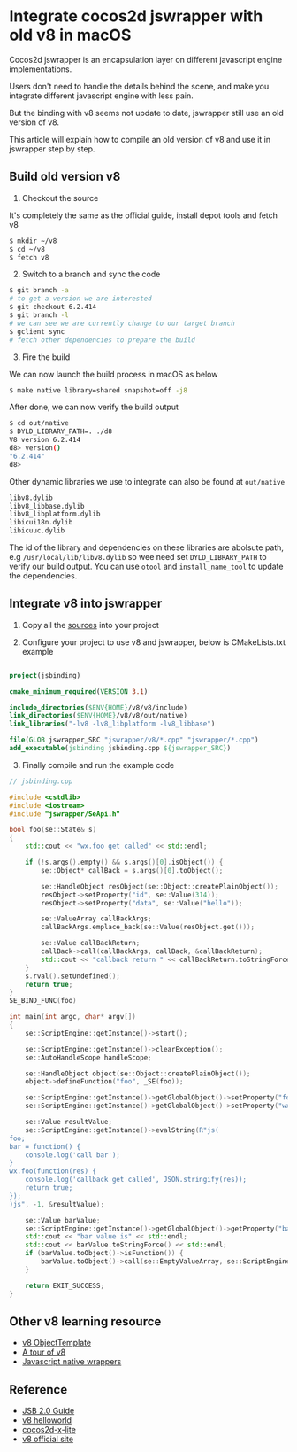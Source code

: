 Integrate cocos2d jswrapper with old v8 in macOS
===============

Cocos2d jswrapper is an encapsulation layer on different javascript engine implementations.

Users don't need to handle the details behind the scene, and make you integrate different javascript engine with less pain.

But the binding with v8 seems not update to date, jswrapper still use an old version of v8.

This article will explain how to compile an old version of v8 and use it in jswrapper step by step.

Build old version v8
------
1. Checkout the source

It's completely the same as the official guide, install depot tools and fetch v8
```sh
$ mkdir ~/v8
$ cd ~/v8
$ fetch v8
```

2. Switch to a branch and sync the code
```sh
$ git branch -a
# to get a version we are interested
$ git checkout 6.2.414
$ git branch -l
# we can see we are currently change to our target branch
$ gclient sync
# fetch other dependencies to prepare the build
```

3. Fire the build

We can now launch the build process in macOS as below

```sh
$ make native library=shared snapshot=off -j8
```

After done, we can now verify the build output
```sh
$ cd out/native
$ DYLD_LIBRARY_PATH=. ./d8 
V8 version 6.2.414
d8> version()
"6.2.414"
d8> 
```

Other dynamic libraries we use to integrate can also be found at `out/native`
```sh
libv8.dylib
libv8_libbase.dylib
libv8_libplatform.dylib
libicui18n.dylib
libicuuc.dylib
```

The id of the library and dependencies on these libraries are abolsute path, e.g `/usr/local/lib/libv8.dylib` so wee need set `DYLD_LIBRARY_PATH` to verify our build output. You can use `otool` and `install_name_tool` to update the dependencies.

Integrate v8 into jswrapper
------
1. Copy all the [sources](https://github.com/cocos-creator/cocos2d-x-lite/tree/develop/cocos/scripting/js-bindings/jswrapper) into your project

2. Configure your project to use v8 and jswrapper, below is CMakeLists.txt example

```cmake

project(jsbinding)

cmake_minimum_required(VERSION 3.1)

include_directories($ENV{HOME}/v8/v8/include)
link_directories($ENV{HOME}/v8/v8/out/native)
link_libraries("-lv8 -lv8_libplatform -lv8_libbase")

file(GLOB jswrapper_SRC "jswrapper/v8/*.cpp" "jswrapper/*.cpp")
add_executable(jsbinding jsbinding.cpp ${jswrapper_SRC})
```

3. Finally compile and run the example code
```cpp
// jsbinding.cpp

#include <cstdlib>
#include <iostream>
#include "jswrapper/SeApi.h"

bool foo(se::State& s)
{
    std::cout << "wx.foo get called" << std::endl;

    if (!s.args().empty() && s.args()[0].isObject()) {
        se::Object* callBack = s.args()[0].toObject();

        se::HandleObject resObject(se::Object::createPlainObject());
        resObject->setProperty("id", se::Value(314));
        resObject->setProperty("data", se::Value("hello"));

        se::ValueArray callBackArgs;
        callBackArgs.emplace_back(se::Value(resObject.get()));

        se::Value callBackReturn;
        callBack->call(callBackArgs, callBack, &callBackReturn);
        std::cout << "callback return " << callBackReturn.toStringForce() << std::endl;
    }
    s.rval().setUndefined();
    return true;
}
SE_BIND_FUNC(foo)

int main(int argc, char* argv[])
{
    se::ScriptEngine::getInstance()->start();

    se::ScriptEngine::getInstance()->clearException();
    se::AutoHandleScope handleScope;

    se::HandleObject object(se::Object::createPlainObject());
    object->defineFunction("foo", _SE(foo));

    se::ScriptEngine::getInstance()->getGlobalObject()->setProperty("foo", se::Value(100));
    se::ScriptEngine::getInstance()->getGlobalObject()->setProperty("wx", se::Value(object));

    se::Value resultValue;
    se::ScriptEngine::getInstance()->evalString(R"js(
foo;
bar = function() {
    console.log('call bar');
}
wx.foo(function(res) {
    console.log('callback get called', JSON.stringify(res));
    return true;
});
)js", -1, &resultValue);

    se::Value barValue;
    se::ScriptEngine::getInstance()->getGlobalObject()->getProperty("bar", &barValue);
    std::cout << "bar value is" << std::endl;
    std::cout << barValue.toStringForce() << std::endl;
    if (barValue.toObject()->isFunction()) {
        barValue.toObject()->call(se::EmptyValueArray, se::ScriptEngine::getInstance()->getGlobalObject(), nullptr);
    }

    return EXIT_SUCCESS;
}
```
Other v8 learning resource
------
* [v8 ObjectTemplate](https://stackoverflow.com/questions/34478341/in-the-v8-javascript-engine-how-to-make-a-constructor-function-that-re-uses-an)
* [A tour of v8](https://www.jayconrod.com/posts/51/a-tour-of-v8--full-compiler)
* [Javascript native wrappers](https://medium.com/@hyperandroid/javascript-native-wrappers-in-v8-part-i-67851a3a797a)

Reference
------
* [JSB 2.0 Guide](https://docs.cocos.com/creator/manual/en/advanced-topics/jsb/JSB2.0-learning.html)
* [v8 helloworld](https://www.css3.io/v8_helloworld.html)
* [cocos2d-x-lite](https://github.com/cocos-creator/cocos2d-x-lite)
* [v8 official site](https://v8.dev/)
